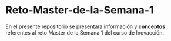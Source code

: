 # Reto-Master-de-la-Semana-1
En el presente repositorio se presentara información y **conceptos** referentes al reto Master de la Semana 1 del curso de Inovacción.
